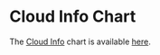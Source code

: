# Cloud Info Chart

The [Cloud Info](https://github.com/banzaicloud/cloudinfo) chart is available [here](https://github.com/banzaicloud/cloudinfo/tree/master/charts/cloudinfo).
